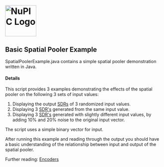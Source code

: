 # <img src="http://numenta.org/87b23beb8a4b7dea7d88099bfb28d182.svg" alt="NuPIC Logo" width=100/>

## Basic Spatial Pooler Example

SpatialPoolerExample.java contains a simple spatial pooler demonstration written in Java.

#### Details

This script provides 3 examples demonstrating the effects of the spatial pooler on the following 3 sets of input values:
		
1. Displaying the output [SDRs](https://github.com/numenta/nupic/wiki/Sparse-Distributed-Representations) of 3 randomized input values.
2. Displaying 3 [SDR's](https://github.com/numenta/nupic/wiki/Sparse-Distributed-Representations) generated from the same input value.
3. Displaying 3 [SDR's](https://github.com/numenta/nupic/wiki/Sparse-Distributed-Representations) generated with slightly different input values, by adding 10% and 20% noise to the original input vector.

The script uses a simple binary vector for input.

After running this example and reading through the output you should have a basic understanding of the relationship between input and output of the spatial pooler.


Further reading: [Encoders](https://github.com/numenta/nupic/wiki/Encoders)
